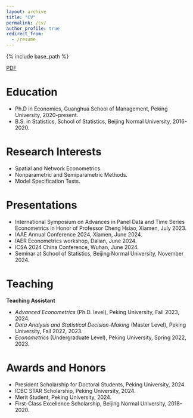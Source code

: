 ```yaml
---
layout: archive
title: "CV"
permalink: /cv/
author_profile: true
redirect_from:
  - /resume
---
```


{% include base_path %}

[PDF](../assets/CV_new.pdf)

Education
======
* Ph.D in Economics, Guanghua School of Management, Peking University, 2020-present.
* B.S. in Statistics, School of Statistics, Beijing Normal University, 2016-2020.

Research Interests
======
* Spatial and Network Econometrics.
* Nonparametric and Semiparametric Methods.
* Model Specification Tests.
  
Presentations
======
* International Symposium on Advances in Panel Data and Time Series Econometrics in Honor of Professor Cheng Hsiao, Xiamen, July 2023.
* IAAE Annual Conference 2024, Xiamen, June 2024.
* IAER Econometrics workshop, Dalian, June 2024.
* ICSA 2024 China Conference, Wuhan, June 2024.
* Seminar at School of Statistics, Beijing Normal University, November 2024.
  
Teaching
======

**Teaching Assistant**

* _Advanced Econometrics_ (Ph.D. level), Peking University, Fall 2023, 2024.
* _Data Analysis and Statistical Decision-Making_ (Master Level), Peking University, Fall 2022, 2023.
* _Econometrics_ (Undergraduate Level), Peking University, Spring 2022, 2023.
  
Awards and Honors
======
* President Scholarship for Doctoral Students, Peking University, 2024.
* ICBC STAR Scholarship, Peking University, 2024.
* Merit Student, Peking University, 2024.
* First-Class Excellence Scholarship, Beijing Normal University, 2018-2020.


